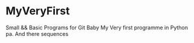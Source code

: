 # MyVeryFirst
Small && Basic Programs for Git Baby
My Very first programme in Python pa.
And there sequences
